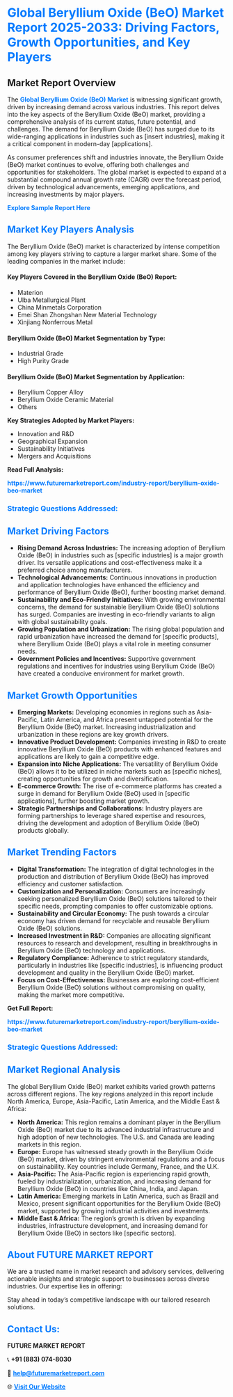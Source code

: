 <h1 style="color: #007BFF;">Global Beryllium Oxide (BeO) Market Report 2025-2033: Driving Factors, Growth Opportunities, and Key Players</h1>

<section id="overview">
<h2>Market Report Overview</h2>
<p>The <a href="https://www.futuremarketreport.com/industry-report/beryllium-oxide-beo-market" style="color: #007BFF; text-decoration: none;"><strong>Global Beryllium Oxide (BeO) Market</strong></a> is witnessing significant growth, driven by increasing demand across various industries. This report delves into the key aspects of the Beryllium Oxide (BeO) market, providing a comprehensive analysis of its current status, future potential, and challenges. The demand for Beryllium Oxide (BeO) has surged due to its wide-ranging applications in industries such as [insert industries], making it a critical component in modern-day [applications].</p>
<p>As consumer preferences shift and industries innovate, the Beryllium Oxide (BeO) market continues to evolve, offering both challenges and opportunities for stakeholders. The global market is expected to expand at a substantial compound annual growth rate (CAGR) over the forecast period, driven by technological advancements, emerging applications, and increasing investments by major players.</p>
</section>

<section id="overview">
<p><a href="https://www.futuremarketreport.com/request-sample/reportId=59871" style="color: #007BFF; text-decoration: none;"><strong>Explore Sample Report Here</strong></a></p>
</section>

<section id="key-players">
<h2 style="color: #007BFF;">Market Key Players Analysis</h2>
<p>The Beryllium Oxide (BeO) market is characterized by intense competition among key players striving to capture a larger market share. Some of the leading companies in the market include:</p>
<h4>Key Players Covered in the Beryllium Oxide (BeO) Report:</h4>
<ul><li>Materion</li><li>Ulba Metallurgical Plant</li><li>China Minmetals Corporation</li><li>Emei Shan Zhongshan New Material Technology</li><li>Xinjiang Nonferrous Metal</li></ul>
<h4>Beryllium Oxide (BeO) Market Segmentation by Type:</h4>
<ul><li>Industrial Grade</li><li>High Purity Grade</li></ul>

<h4>Beryllium Oxide (BeO) Market Segmentation by Application:</h4>
<ul><li>Beryllium Copper Alloy</li><li>Beryllium Oxide Ceramic Material</li><li>Others</li></ul>
<p><strong>Key Strategies Adopted by Market Players:</strong></p>
<ul>
<li>Innovation and R&D</li>
<li>Geographical Expansion</li>
<li>Sustainability Initiatives</li>
<li>Mergers and Acquisitions</li>
</ul>
</section>

<section>
<p><strong>Read Full Analysis: </strong></p><a href="https://www.futuremarketreport.com/industry-report/beryllium-oxide-beo-market" style="color: #007BFF; text-decoration: none;"><strong>https://www.futuremarketreport.com/industry-report/beryllium-oxide-beo-market</strong></a>
<h3 style="color: #007BFF;">Strategic Questions Addressed:</h3>
</section>

<section id="driving-factors">
<h2 style="color: #007BFF;">Market Driving Factors</h2>
<ul>
<li><strong>Rising Demand Across Industries:</strong> The increasing adoption of Beryllium Oxide (BeO) in industries such as [specific industries] is a major growth driver. Its versatile applications and cost-effectiveness make it a preferred choice among manufacturers.</li>
<li><strong>Technological Advancements:</strong> Continuous innovations in production and application technologies have enhanced the efficiency and performance of Beryllium Oxide (BeO), further boosting market demand.</li>
<li><strong>Sustainability and Eco-Friendly Initiatives:</strong> With growing environmental concerns, the demand for sustainable Beryllium Oxide (BeO) solutions has surged. Companies are investing in eco-friendly variants to align with global sustainability goals.</li>
<li><strong>Growing Population and Urbanization:</strong> The rising global population and rapid urbanization have increased the demand for [specific products], where Beryllium Oxide (BeO) plays a vital role in meeting consumer needs.</li>
<li><strong>Government Policies and Incentives:</strong> Supportive government regulations and incentives for industries using Beryllium Oxide (BeO) have created a conducive environment for market growth.</li>
</ul>
</section>

<section id="growth-opportunities">
<h2 style="color: #007BFF;">Market Growth Opportunities</h2>
<ul>
<li><strong>Emerging Markets:</strong> Developing economies in regions such as Asia-Pacific, Latin America, and Africa present untapped potential for the Beryllium Oxide (BeO) market. Increasing industrialization and urbanization in these regions are key growth drivers.</li>
<li><strong>Innovative Product Development:</strong> Companies investing in R&D to create innovative Beryllium Oxide (BeO) products with enhanced features and applications are likely to gain a competitive edge.</li>
<li><strong>Expansion into Niche Applications:</strong> The versatility of Beryllium Oxide (BeO) allows it to be utilized in niche markets such as [specific niches], creating opportunities for growth and diversification.</li>
<li><strong>E-commerce Growth:</strong> The rise of e-commerce platforms has created a surge in demand for Beryllium Oxide (BeO) used in [specific applications], further boosting market growth.</li>
<li><strong>Strategic Partnerships and Collaborations:</strong> Industry players are forming partnerships to leverage shared expertise and resources, driving the development and adoption of Beryllium Oxide (BeO) products globally.</li>
</ul>
</section>

<section id="trending-factors">
<h2 style="color: #007BFF;">Market Trending Factors</h2>
<ul>
<li><strong>Digital Transformation:</strong> The integration of digital technologies in the production and distribution of Beryllium Oxide (BeO) has improved efficiency and customer satisfaction.</li>
<li><strong>Customization and Personalization:</strong> Consumers are increasingly seeking personalized Beryllium Oxide (BeO) solutions tailored to their specific needs, prompting companies to offer customizable options.</li>
<li><strong>Sustainability and Circular Economy:</strong> The push towards a circular economy has driven demand for recyclable and reusable Beryllium Oxide (BeO) solutions.</li>
<li><strong>Increased Investment in R&D:</strong> Companies are allocating significant resources to research and development, resulting in breakthroughs in Beryllium Oxide (BeO) technology and applications.</li>
<li><strong>Regulatory Compliance:</strong> Adherence to strict regulatory standards, particularly in industries like [specific industries], is influencing product development and quality in the Beryllium Oxide (BeO) market.</li>
<li><strong>Focus on Cost-Effectiveness:</strong> Businesses are exploring cost-efficient Beryllium Oxide (BeO) solutions without compromising on quality, making the market more competitive.</li>
</ul>
</section>

<section>
<p><strong>Get Full Report: </strong></p><a href="https://www.futuremarketreport.com/industry-report/beryllium-oxide-beo-market" style="color: #007BFF; text-decoration: none;"><strong>https://www.futuremarketreport.com/industry-report/beryllium-oxide-beo-market</strong></a>
<h3 style="color: #007BFF;">Strategic Questions Addressed:</h3>
</section>


<section id="regional-analysis">
<h2 style="color: #007BFF;">Market Regional Analysis</h2>
<p>The global Beryllium Oxide (BeO) market exhibits varied growth patterns across different regions. The key regions analyzed in this report include North America, Europe, Asia-Pacific, Latin America, and the Middle East & Africa:</p>
<ul>
<li><strong>North America:</strong> This region remains a dominant player in the Beryllium Oxide (BeO) market due to its advanced industrial infrastructure and high adoption of new technologies. The U.S. and Canada are leading markets in this region.</li>
<li><strong>Europe:</strong> Europe has witnessed steady growth in the Beryllium Oxide (BeO) market, driven by stringent environmental regulations and a focus on sustainability. Key countries include Germany, France, and the U.K.</li>
<li><strong>Asia-Pacific:</strong> The Asia-Pacific region is experiencing rapid growth, fueled by industrialization, urbanization, and increasing demand for Beryllium Oxide (BeO) in countries like China, India, and Japan.</li>
<li><strong>Latin America:</strong> Emerging markets in Latin America, such as Brazil and Mexico, present significant opportunities for the Beryllium Oxide (BeO) market, supported by growing industrial activities and investments.</li>
<li><strong>Middle East & Africa:</strong> The region’s growth is driven by expanding industries, infrastructure development, and increasing demand for Beryllium Oxide (BeO) in sectors like [specific sectors].</li>
</ul>
</section>

<footer>
<h2 style="color: #007BFF;">About FUTURE MARKET REPORT</h2>
<p>We are a trusted name in market research and advisory services, delivering actionable insights and strategic support to businesses across diverse industries. Our expertise lies in offering:</p>

<p>Stay ahead in today’s competitive landscape with our tailored research solutions.</p>

<h2 style="color: #007BFF;">Contact Us:</h2>
<p><strong>FUTURE MARKET REPORT</strong></p>
<p>📞 <strong>+91 (883) 074-8030</strong></p>
<p>📧 <strong><a href="mailto:help@futuremarketreport.com" style="color: #007BFF;">help@futuremarketreport.com</a></strong></p>
<p>🌐 <strong><a href="https://www.futuremarketreport.com/" style="color: #007BFF;">Visit Our Website</a></strong></p>
</footer>